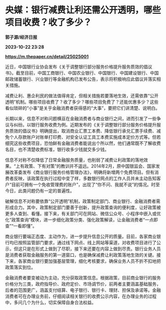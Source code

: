 # 央媒：银行减费让利还需公开透明，哪些项目收费？收了多少？
**郭子源/经济日报**

**2023-10-22 23:28**

**https://m.thepaper.cn/detail/25025001**

近日，中国银行业协会发布《关于调整银行部分服务价格提升服务质效的倡议书》。截至目前，中国工商银行、中国农业银行、中国银行、中国建设银行、中国邮政储蓄银行、兴业银行等金融机构已发布公告，表示将积极响应此倡议并落实相关措施。

减费让利、惠企利民的做法值得肯定，但相关措施若要落地生效，还需依靠“公开透明”机制。哪些项目收费了？收了多少？哪些项目免费了？还能优惠多少？这些看似琐碎的“小事”是关乎金融消费者获得感的“大事”，要把它们讲清楚、说明白。

长期以来，信息不对称问题横亘在金融消费者与商业银行之间，进而引发了一些争议与纠纷。以银行服务收费为例。近期发布的《关于调整银行部分服务价格提升服务质效的倡议书》明确提出，取消商业汇票工本费、降低银行承兑汇票手续费、减免个人存款账户对账单打印费、对安全认证工具工本费实施成本定价方式等。但若细究这些收费项目，恐怕鲜有金融消费者能说出个所以然，他们通常既不了解收费名目，也不清楚收费标准，银行收多少钱就交多少钱。

信息不对称不仅降低了日常金融服务质量，也削弱了减费让利政策的落地效果。“上有政策、下有对策”的教训并不遥远。2014年2月，原中国银监会、国家发展改革委发布《商业银行服务价格管理办法》，明确将新增两个免费项目。但有消费者反映，该政策在执行过程中变了样，多数银行网点的工作人员并未主动告知客户“目前可拥有一个免收管理费的账户”，出现了“你不问、我就不说”的情况。时至今日，此类问题仍有一定的普遍性。

破解信息不对称要依靠“公开透明”机制，政策制定部门、商业银行、金融消费者需形成合力。其中，政策制定部门要善于创新，提升政策查询的便利度，让好政策被更多人查到、看懂。接下来，有关部门可在网站、微信公众号、小程序中嵌入或优化“政策查询”模块，进一步细化政策分类、强化政策解读，让金融消费者“一点即查”“一看即懂”。

商业银行要端正态度、主动作为，进一步提升信息公开的质量。目前，各家商业银行均已按照监管部门要求，通过线下网点、线上网站等渠道，对收费项目进行了公示，但这只是在形式上做到了尽职，接下来还要在内容上做到尽责。银行业务人员是消费者获取金融服务的第一道窗口，也是确保减费让利政策落地生效的关键。接下来，各家商业银行要加强基层管理，细化考核要求，确保业务人员不折不扣地把政策落实到位。

金融消费者要变被动为主动，充分获取政策信息。根据政策，目前商业银行的服务价格分为三类，政府指导价、政府定价、市场调节价，前两者主要涵盖基础服务，后者的范围更广，涵盖支付结算、电子银行、银行卡、理财、担保及承诺等。金融消费者可在办理业务前，仔细阅读相关银行的收费公示内容，在办理业务的过程中，多问几个为什么，切实保障自身合法权益。